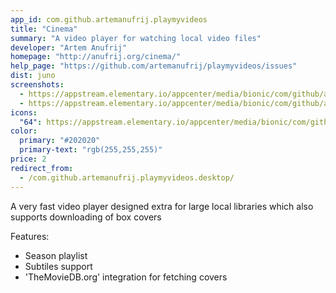 ```yaml
---
app_id: com.github.artemanufrij.playmyvideos
title: "Cinema"
summary: "A video player for watching local video files"
developer: "Artem Anufrij"
homepage: "http://anufrij.org/cinema/"
help_page: "https://github.com/artemanufrij/playmyvideos/issues"
dist: juno
screenshots:
  - https://appstream.elementary.io/appcenter/media/bionic/com/github/artemanufrij.playmyvideos/C5F37365BB8D6161FEE2D48E7A8656F4/screenshots/image-1_orig.png
  - https://appstream.elementary.io/appcenter/media/bionic/com/github/artemanufrij.playmyvideos/C5F37365BB8D6161FEE2D48E7A8656F4/screenshots/image-2_orig.png
icons:
  "64": https://appstream.elementary.io/appcenter/media/bionic/com/github/artemanufrij.playmyvideos/C5F37365BB8D6161FEE2D48E7A8656F4/icons/64x64/com.github.artemanufrij.playmyvideos_com.github.artemanufrij.playmyvideos.png
color:
  primary: "#202020"
  primary-text: "rgb(255,255,255)"
price: 2
redirect_from:
  - /com.github.artemanufrij.playmyvideos.desktop/
---
```


<p>A very fast video player designed extra for large local libraries which also supports downloading of box covers</p>
<p>Features:</p>
<ul>
  <li>Season playlist</li>
  <li>Subtiles support</li>
  <li>&apos;TheMovieDB.org&apos; integration for fetching covers</li>
</ul>
